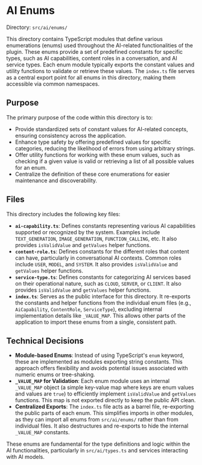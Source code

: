 # AI Enums

Directory: `src/ai/enums/`

This directory contains TypeScript modules that define various enumerations (enums) used throughout the AI-related functionalities of the plugin. These enums provide a set of predefined constants for specific types, such as AI capabilities, content roles in a conversation, and AI service types. Each enum module typically exports the constant values and utility functions to validate or retrieve these values. The `index.ts` file serves as a central export point for all enums in this directory, making them accessible via common namespaces.

## Purpose

The primary purpose of the code within this directory is to:

- Provide standardized sets of constant values for AI-related concepts, ensuring consistency across the application.
- Enhance type safety by offering predefined values for specific categories, reducing the likelihood of errors from using arbitrary strings.
- Offer utility functions for working with these enum values, such as checking if a given value is valid or retrieving a list of all possible values for an enum.
- Centralize the definition of these core enumerations for easier maintenance and discoverability.

## Files

This directory includes the following key files:

-   **`ai-capability.ts`**: Defines constants representing various AI capabilities supported or recognized by the system. Examples include `TEXT_GENERATION`, `IMAGE_GENERATION`, `FUNCTION_CALLING`, etc. It also provides `isValidValue` and `getValues` helper functions.
-   **`content-role.ts`**: Defines constants for the different roles that content can have, particularly in conversational AI contexts. Common roles include `USER`, `MODEL`, and `SYSTEM`. It also provides `isValidValue` and `getValues` helper functions.
-   **`service-type.ts`**: Defines constants for categorizing AI services based on their operational nature, such as `CLOUD`, `SERVER`, or `CLIENT`. It also provides `isValidValue` and `getValues` helper functions.
-   **`index.ts`**: Serves as the public interface for this directory. It re-exports the constants and helper functions from the individual enum files (e.g., `AiCapability`, `ContentRole`, `ServiceType`), excluding internal implementation details like `_VALUE_MAP`. This allows other parts of the application to import these enums from a single, consistent path.

## Technical Decisions

-   **Module-based Enums**: Instead of using TypeScript's `enum` keyword, these are implemented as modules exporting string constants. This approach offers flexibility and avoids potential issues associated with numeric enums or tree-shaking.
-   **`_VALUE_MAP` for Validation**: Each enum module uses an internal `_VALUE_MAP` object (a simple key-value map where keys are enum values and values are `true`) to efficiently implement `isValidValue` and `getValues` functions. This map is not exported directly to keep the public API clean.
-   **Centralized Exports**: The `index.ts` file acts as a barrel file, re-exporting the public parts of each enum. This simplifies imports in other modules, as they can import all enums from `src/ai/enums/` rather than from individual files. It also destructures and re-exports to hide the internal `_VALUE_MAP` constants.

These enums are fundamental for the type definitions and logic within the AI functionalities, particularly in `src/ai/types.ts` and services interacting with AI models.
